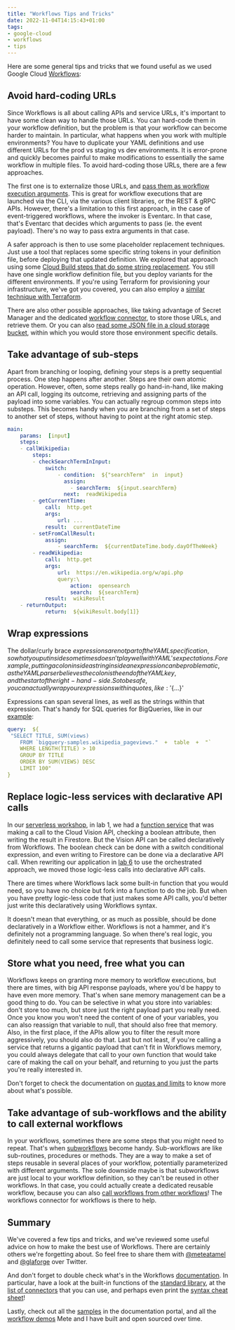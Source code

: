 ```yaml
---
title: "Workflows Tips and Tricks"
date: 2022-11-04T14:15:43+01:00
tags:
- google-cloud
- workflows
- tips
---
```


Here are some general tips and tricks that we found useful as we used Google Cloud [Workflows](https://cloud.google.com/workflows):

## Avoid hard-coding URLs

Since Workflows is all about calling APIs and service URLs, it's important to have some clean way to handle those URLs. 
You can hard-code them in your workflow definition, but the problem is that your workflow can become harder to maintain. 
In particular, what happens when you work with multiple environments? 
You have to duplicate your YAML definitions and use different URLs for the prod vs staging vs dev environments. 
It is error-prone and quickly becomes painful to make modifications to essentially the same workflow in multiple files. 
To avoid hard-coding those URLs, there are a few approaches.

The first one is to externalize those URLs, and 
[pass them as workflow execution arguments](https://github.com/GoogleCloudPlatform/workflows-demos/tree/master/multi-env-deployment#option-1-use-urls-as-runtime-arguments). 
This is great for workflow executions that are launched via the CLI, via the various client libraries, or the REST & gRPC APIs. 
However, there's a limitation to this first approach, in the case of event-triggered workflows, where the invoker is Eventarc. 
In that case, that's Eventarc that decides which arguments to pass (ie. the event payload). 
There's no way to pass extra arguments in that case.

A safer approach is then to use some placeholder replacement techniques. 
Just use a tool that replaces some specific string tokens in your definition file, before deploying that updated definition. 
We explored that approach using some 
[Cloud Build steps that do some string replacement](https://github.com/GoogleCloudPlatform/workflows-demos/tree/master/multi-env-deployment#option-2-use-cloud-build-to-deploy-multiple-versions). 
You still have one single workflow definition file, but you deploy variants for the different environments. 
If you're using Terraform for provisioning your infrastructure, we've got you covered, you can also employ a 
[similar technique with Terraform](https://github.com/GoogleCloudPlatform/workflows-demos/tree/master/multi-env-deployment#option-3-use-terraform-to-deploy-multiple-versions).

There are also other possible approaches, like taking advantage of Secret Manager and the dedicated 
[workflow connector](https://cloud.google.com/workflows/docs/reference/googleapis/secretmanager/Overview), 
to store those URLs, and retrieve them. Or you can also 
[read some JSON file in a cloud storage bucket](https://github.com/GoogleCloudPlatform/workflows-demos/tree/master/gcs-read-write-json#load-environment-specific-variables-from-a-json-file-in-gcs), 
within which you would store those environment specific details.

## Take advantage of sub-steps

Apart from branching or looping, defining your steps is a pretty sequential process. One step happens after another. 
Steps are their own atomic operation. 
However, often, some steps really go hand-in-hand, like making an API call, logging its outcome, retrieving and assigning parts of the payload into some variables. 
You can actually regroup common steps into substeps. This becomes handy when you are branching from a set of steps to another set of steps, without having to point at the right atomic step.

```yaml
main:
    params:  [input]
    steps:
    - callWikipedia:
        steps:
        - checkSearchTermInInput:
            switch:
                - condition:  ${"searchTerm"  in  input}
                  assign:
                    - searchTerm:  ${input.searchTerm}
                  next:  readWikipedia
        - getCurrentTime:
            call:  http.get
            args:
                url: ...
            result:  currentDateTime
        - setFromCallResult:
            assign:
                - searchTerm:  ${currentDateTime.body.dayOfTheWeek}
        - readWikipedia:
            call:  http.get
            args:
                url:  https://en.wikipedia.org/w/api.php
                query:\
                    action:  opensearch
                    search:  ${searchTerm}
            result:  wikiResult
    - returnOutput:
            return:  ${wikiResult.body[1]}
```

## Wrap expressions

The dollar/curly brace ${} expressions are not part of the YAML specification, so what you put inside sometimes doesn't play well with YAML's expectations. 
For example, putting a colon inside a string inside an expression can be problematic, as the YAML parser believes the colon is the end of the YAML key, and the start of the right-hand-side. 
So to be safe, you can actually wrap your expressions within quotes, like: '${...}'

Expressions can span several lines, as well as the strings within that expression. 
That's handy for SQL queries for BigQueries, like in our [example](https://github.com/GoogleCloudPlatform/workflows-demos/tree/master/bigquery-parallel):

```yaml
query:  ${
 "SELECT TITLE, SUM(views)
    FROM `bigquery-samples.wikipedia_pageviews."  +  table  +  "`
    WHERE LENGTH(TITLE) > 10
    GROUP BY TITLE
    ORDER BY SUM(VIEWS) DESC
    LIMIT 100"
}
```

## Replace logic-less services with declarative API calls

In our [serverless workshop](https://github.com/GoogleCloudPlatform/serverless-photosharing-workshop/), in lab 1, 
we had a [function service](https://github.com/GoogleCloudPlatform/serverless-photosharing-workshop/blob/master/functions/image-analysis/nodejs/index.js#L19) 
that was making a call to the Cloud Vision API, checking a boolean attribute, then writing the result in Firestore. 
But the Vision API can be called declaratively from Workflows. 
The boolean check can be done with a switch conditional expression, and even writing to Firestore can be done via a declarative API call. 
When rewriting our application in [lab 6](https://github.com/GoogleCloudPlatform/serverless-photosharing-workshop/blob/master/workflows/workflows.yaml#L33) 
to use the orchestrated approach, we moved those logic-less calls into declarative API calls.

There are times where Workflows lack some built-in function that you would need, so you have no choice but fork into a function to do the job. 
But when you have pretty logic-less code that just makes some API calls, you'd better just write this declaratively using Workflows syntax.

It doesn't mean that everything, or as much as possible, should be done declaratively in a Workflow either. 
Workflows is not a hammer, and it's definitely not a programming language. 
So when there's real logic, you definitely need to call some service that represents that business logic.

## Store what you need, free what you can

Workflows keeps on granting more memory to workflow executions, but there are times, with big API response payloads, where you'd be happy to have even more memory. 
That's when sane memory management can be a good thing to do. 
You can be selective in what you store into variables: don't store too much, but store just the right payload part you really need.
Once you know you won't need the content of one of your variables, you can also reassign that variable to null, that should also free that memory. 
Also, in the first place, if the APIs allow you to filter the result more aggressively, you should also do that. 
Last but not least, if you're calling a service that returns a gigantic payload that can't fit in Workflows memory, 
you could always delegate that call to your own function that would take care of making the call on your behalf, and returning to you just the parts you're really interested in.

Don't forget to check the documentation on [quotas and limits](https://cloud.google.com/workflows/quotas) to know more about what's possible.

## Take advantage of sub-workflows and the ability to call external workflows

In your workflows, sometimes there are some steps that you might need to repeat. 
That's when [subworkflows](https://cloud.google.com/workflows/docs/reference/syntax/subworkflows) become handy. 
Sub-workflows are like sub-routines, procedures or methods. 
They are a way to make a set of steps reusable in several places of your workflow, potentially parameterized with different arguments. 
The sole downside maybe is that subworkflows are just local to your workflow definition, so they can't be reused in other workflows. 
In that case, you could actually create a dedicated reusable workflow, because you can also 
[call workflows from other workflows](https://cloud.google.com/workflows/docs/reference/googleapis/workflowexecutions/Overview)! The workflows connector for workflows is there to help.

## Summary

We've covered a few tips and tricks, and we've reviewed some useful advice on how to make the best use of Workflows. 
There are certainly others we're forgetting about. 
So feel free to share them with [@meteatamel](https://twitter.com/meteatamel) and [@glaforge](https://twitter.com/glaforge) over Twitter.

And don't forget to double check what's in the Workflows [documentation](https://cloud.google.com/workflows/docs). 
In particular, have a look at the built-in functions of the [standard library](https://cloud.google.com/workflows/docs/reference/stdlib/overview), 
at the [list of connectors](https://cloud.google.com/workflows/docs/reference/googleapis) that you can use, 
and perhaps even print the [syntax cheat sheet](https://cloud.google.com/workflows/docs/reference/syntax/syntax-cheat-sheet)!

Lastly, check out all the [samples](https://cloud.google.com/workflows/docs/samples) in the documentation portal, 
and all the [workflow demos](https://github.com/GoogleCloudPlatform/workflows-demos) Mete and I have built and open sourced over time.